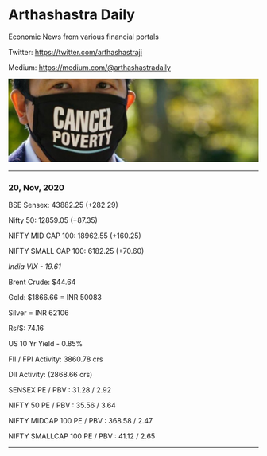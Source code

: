 # Arthashastra Daily
Economic News from various financial portals

Twitter: https://twitter.com/arthashastraji

Medium: https://medium.com/@arthashastradaily

![Motto Pic](https://github.com/arthashastraji/arthashastradaily/blob/main/1500x500-2.jpeg)

---

### 20, Nov, 2020 

BSE Sensex: 43882.25 (+282.29)

Nifty 50: 12859.05 (+87.35)

NIFTY MID CAP 100: 18962.55 (+160.25)

NIFTY SMALL CAP 100: 6182.25 (+70.60)

*India VIX - 19.61*

Brent Crude: $44.64

Gold: $1866.66 = INR 50083

Silver = INR 62106

Rs/$: 74.16

US 10 Yr Yield - 0.85%

FII / FPI Activity: 3860.78 crs 

DII Activity: (2868.66 crs) 

SENSEX PE / PBV : 31.28 / 2.92

NIFTY 50 PE / PBV : 35.56 / 3.64

NIFTY MIDCAP 100 PE / PBV : 368.58 / 2.47

NIFTY SMALLCAP 100 PE / PBV :  41.12 / 2.65

----
